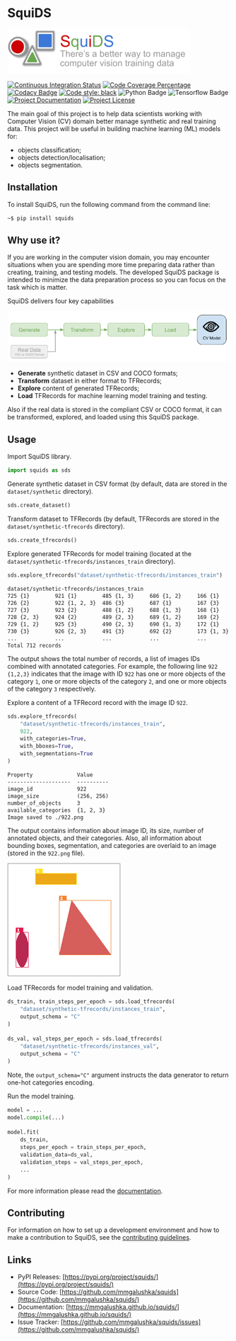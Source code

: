 # SquiDS

![Squids Title](docs/images/title.png)

[![Continuous Integration Status](https://github.com/mmgalushka/squids/workflows/CI/badge.svg)](https://github.com/mmgalushka/squids/actions)
[![Code Coverage Percentage](https://codecov.io/gh/mmgalushka/squids/branch/main/graph/badge.svg?token=XqrEqWyOM9)](https://codecov.io/gh/mmgalushka/squids)
[![Codacy Badge](https://app.codacy.com/project/badge/Grade/d5c7d76d75b1467b8274d6b436906616)](https://www.codacy.com/gh/mmgalushka/squids/dashboard?utm_source=github.com&amp;utm_medium=referral&amp;utm_content=mmgalushka/squids&amp;utm_campaign=Badge_Grade)
[![Code style: black](https://img.shields.io/badge/code%20style-black-000000.svg)](https://github.com/psf/black)
![Python Badge](https://img.shields.io/badge/Python-%3E%3D3.6-blue)
![Tensorflow Badge](https://img.shields.io/badge/tensorflow-%3E%3D2.5.0-blue)
[![Project Documentation](https://img.shields.io/badge/docs-MkDocs-blue)](https://mmgalushka.github.io/squids/)
[![Project License](https://img.shields.io/badge/License-MIT-blue.svg)](https://github.com/mmgalushka/squids/blob/main/LICENSE)

The main goal of this project is to help data scientists working with Computer Vision (CV) domain better manage synthetic and real training data. This project will be useful in building machine learning (ML) models for:

- objects classification;
- objects detection/localisation;
- objects segmentation.

## Installation

To install SquiDS, run the following command from the command line:

```bash
~$ pip install squids
```

## Why use it?

If you are working in the computer vision domain, you may encounter situations when you are spending more time preparing data rather than creating, training, and testing models. The developed SquiDS package is intended to minimize the data preparation process so you can focus on the task which is matter.

SquiDS delivers four key capabilities

![architecture](docs/images/architecture.png)

- **Generate** synthetic dataset in CSV and COCO formats;
- **Transform** dataset in either format to TFRecords;
- **Explore** content of generated TFRecords;
- **Load** TFRecords for machine learning model training and testing.

Also if the real data is stored in the compliant CSV or COCO format, it can be transformed, explored, and loaded using this SquiDS package.

## Usage

Import SquiDS library.

```Python
import squids as sds
```

Generate synthetic dataset in CSV format (by default, data are stored in the `dataset/synthetic` directory).

```Python
sds.create_dataset()
```

Transform dataset to TFRecords (by default, TFRecords are stored in the `dataset/synthetic-tfrecords` directory).

```Python
sds.create_tfrecords()
```

Explore generated TFRecords for model training (located at the `dataset/synthetic-tfrecords/instances_train` directory).

```Python
sds.explore_tfrecords("dataset/synthetic-tfrecords/instances_train")
```

```text
dataset/synthetic-tfrecords/instances_train
725 {1}        921 {1}        485 {1, 3}     686 {1, 2}     166 {1}
726 {2}        922 {1, 2, 3}  486 {3}        687 {1}        167 {3}
727 {3}        923 {2}        488 {1, 2}     688 {1, 3}     168 {1}
728 {2, 3}     924 {2}        489 {2, 3}     689 {1, 2}     169 {2}
729 {1, 2}     925 {3}        490 {2, 3}     690 {1, 3}     172 {1}
730 {3}        926 {2, 3}     491 {3}        692 {2}        173 {1, 3}
...            ...            ...            ...            ...
Total 712 records
```

The output shows the total number of records, a list of images IDs combined with annotated categories. For example, the following line `922 {1,2,3}` indicates that the image with ID `922` has one or more objects of the category `1`, one or more objects of the category `2`, and one or more objects of the category `3` respectively.

Explore a content of a TFRecord record with the image ID `922`.

```Python
sds.explore_tfrecords(
    "dataset/synthetic-tfrecords/instances_train",
    922,
    with_categories=True,
    with_bboxes=True,
    with_segmentations=True
)
```

```text
Property              Value
--------------------  ----------
image_id              922
image_size            (256, 256)
number_of_objects     3
available_categories  {1, 2, 3}
Image saved to ./922.png
```

The output contains information about image ID, its size, number of annotated objects, and their categories. Also, all information about bounding boxes, segmentation, and categories are overlaid to an image (stored in the `922.png` file).

![Example Image](docs/images/image_with_overlays.png)

Load TFRecords for model training and validation.

```Python
ds_train, train_steps_per_epoch = sds.load_tfrecords(
    "dataset/synthetic-tfrecords/instances_train", 
    output_schema = "C"
)

ds_val, val_steps_per_epoch = sds.load_tfrecords(
    "dataset/synthetic-tfrecords/instances_val", 
    output_schema = "C"
)
```

Note, the `output_schema="C"` argument instructs the data generator to return one-hot categories encoding.

Run the model training.

```Python
model = ...
model.compile(...)

model.fit(
    ds_train,
    steps_per_epoch = train_steps_per_epoch,
    validation_data=ds_val,
    validation_steps = val_steps_per_epoch,
    ...
)
```

For more information please read the [documentation](https://mmgalushka.github.io/squids/).

## Contributing

For information on how to set up a development environment and how to make a contribution to SquiDS, see the [contributing guidelines](CONTRIBUTING.md).

## Links

- PyPI Releases: [https://pypi.org/project/squids/](https://pypi.org/project/squids/)
- Source Code: [https://github.com/mmgalushka/squids](https://github.com/mmgalushka/squids/)
- Documentation: [https://mmgalushka.github.io/squids/](https://mmgalushka.github.io/squids/)
- Issue Tracker: [https://github.com/mmgalushka/squids/issues](https://github.com/mmgalushka/squids/)
